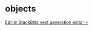 # objects

[Edit in StackBlitz next generation editor ⚡️](https://stackblitz.com/~/github.com/ssunilkumar787/objects)